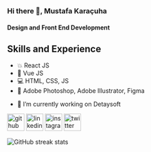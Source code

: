 ### Hi there 👋, Mustafa Karaçuha
#### Design and Front End Development


## Skills and Experience

* 💥 React JS
* 💫 Vue JS
* 💻 HTML, CSS, JS
* 🎨 Adobe Photoshop, Adobe Illustrator, Figma



- 🔭 I’m currently working on Detaysoft 


[<img src='https://cdn.jsdelivr.net/npm/simple-icons@3.0.1/icons/github.svg' alt='github' height='40'>](https://github.com/mustafakaracuha)  [<img src='https://cdn.jsdelivr.net/npm/simple-icons@3.0.1/icons/linkedin.svg' alt='linkedin' height='40'>](https://www.linkedin.com/in/mustafakaracuha/)  [<img src='https://cdn.jsdelivr.net/npm/simple-icons@3.0.1/icons/instagram.svg' alt='instagram' height='40'>](https://www.instagram.com/muskaracuha/)  [<img src='https://cdn.jsdelivr.net/npm/simple-icons@3.0.1/icons/twitter.svg' alt='twitter' height='40'>](https://twitter.com/muskaracuha)  

![GitHub streak stats](https://github-readme-streak-stats.herokuapp.com/?user=mustafakaracuha)  

